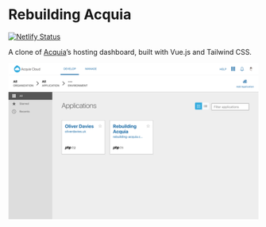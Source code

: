 # Rebuilding Acquia

[![Netlify Status](https://api.netlify.com/api/v1/badges/8cc12712-590a-47c7-bb78-d65e9249ac1d/deploy-status)](https://app.netlify.com/sites/rebuilding-acquia/deploys)

A clone of [Acquia](https://www.acquia.com)’s hosting dashboard, built with Vue.js and Tailwind CSS.

![A screenshot of the applications page in the list view](docs/images/applications-grid.png)

